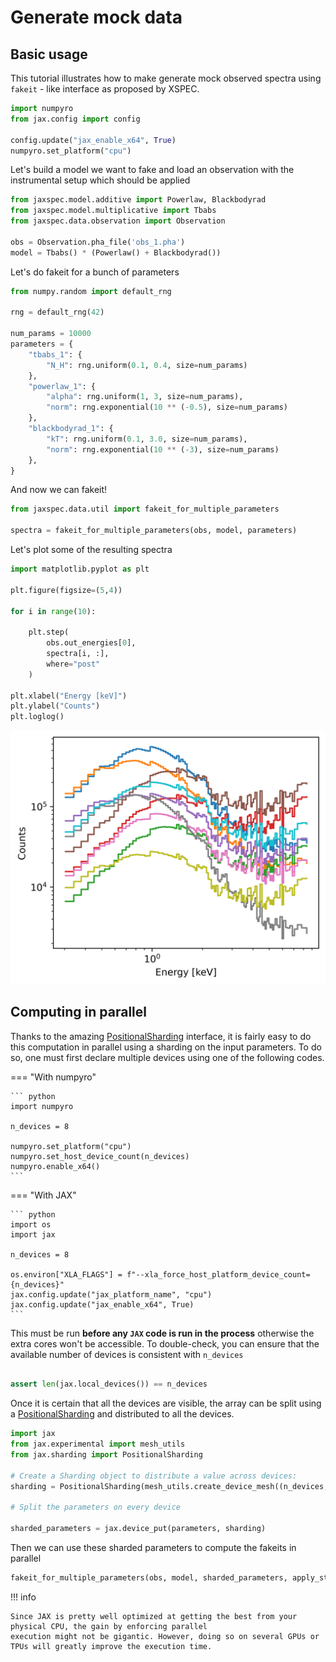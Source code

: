 # Generate mock data

## Basic usage

This tutorial illustrates how to make generate mock observed spectra using `fakeit` - like interface
as proposed by XSPEC.

``` python
import numpyro
from jax.config import config

config.update("jax_enable_x64", True)
numpyro.set_platform("cpu")
```

Let's build a model we want to fake and load an observation with the instrumental setup which should be applied

``` python
from jaxspec.model.additive import Powerlaw, Blackbodyrad
from jaxspec.model.multiplicative import Tbabs
from jaxspec.data.observation import Observation

obs = Observation.pha_file('obs_1.pha')
model = Tbabs() * (Powerlaw() + Blackbodyrad())
```

Let's do fakeit for a bunch of parameters

``` python
from numpy.random import default_rng

rng = default_rng(42)

num_params = 10000
parameters = {
    "tbabs_1": {
        "N_H": rng.uniform(0.1, 0.4, size=num_params)
    },
    "powerlaw_1": {
        "alpha": rng.uniform(1, 3, size=num_params),
        "norm": rng.exponential(10 ** (-0.5), size=num_params)
    },
    "blackbodyrad_1": {
        "kT": rng.uniform(0.1, 3.0, size=num_params),
        "norm": rng.exponential(10 ** (-3), size=num_params)
    },
}
```

And now we can fakeit!

``` python
from jaxspec.data.util import fakeit_for_multiple_parameters

spectra = fakeit_for_multiple_parameters(obs, model, parameters)
```

Let's plot some of the resulting spectra

``` python
import matplotlib.pyplot as plt

plt.figure(figsize=(5,4))

for i in range(10):

    plt.step(
        obs.out_energies[0],
        spectra[i, :],
        where="post"
    )

plt.xlabel("Energy [keV]")
plt.ylabel("Counts")
plt.loglog()
```

![Some spectra](statics/fakeits.png)

## Computing in parallel

Thanks to the amazing [PositionalSharding](https://jax.readthedocs.io/en/latest/jax.sharding.html#jax.sharding.PositionalSharding)
interface, it is fairly easy to do this computation in parallel using a sharding on the input parameters. To do so, one
must first declare multiple devices using one of the following codes.

=== "With numpyro"

    ``` python
    import numpyro

    n_devices = 8

    numpyro.set_platform("cpu")
    numpyro.set_host_device_count(n_devices)
    numpyro.enable_x64()
    ```

=== "With JAX"

    ``` python
    import os
    import jax

    n_devices = 8

    os.environ["XLA_FLAGS"] = f"--xla_force_host_platform_device_count={n_devices}"
    jax.config.update("jax_platform_name", "cpu")
    jax.config.update("jax_enable_x64", True)
    ```

This must be run **before any `JAX` code is run in the process** otherwise the extra cores won't be accessible. To
double-check, you can ensure that the available number of devices is consistent with `n_devices`

``` python

assert len(jax.local_devices()) == n_devices
```

Once it is certain that all the devices are visible, the array can be split using a [PositionalSharding](https://jax.readthedocs.io/en/latest/jax.sharding.html#jax.sharding.PositionalSharding)
and distributed to all the devices.

``` python
import jax
from jax.experimental import mesh_utils
from jax.sharding import PositionalSharding

# Create a Sharding object to distribute a value across devices:
sharding = PositionalSharding(mesh_utils.create_device_mesh((n_devices,)))

# Split the parameters on every device

sharded_parameters = jax.device_put(parameters, sharding)
```

Then we can use these sharded parameters to compute the fakeits in parallel

``` python
fakeit_for_multiple_parameters(obs, model, sharded_parameters, apply_stat=False)
```

!!! info

    Since JAX is pretty well optimized at getting the best from your physical CPU, the gain by enforcing parallel
    execution might not be gigantic. However, doing so on several GPUs or TPUs will greatly improve the execution time.